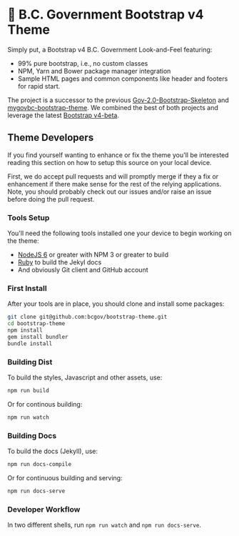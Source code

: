 # 🚀 B.C. Government Bootstrap v4 Theme

Simply put, a Bootstrap v4 B.C. Government Look-and-Feel featuring:
- 99% pure bootstrap, i.e., no custom classes
- NPM, Yarn and Bower package manager integration
- Sample HTML pages and common components like header and footers for rapid start.

The project is a successor to the previous [Gov-2.0-Bootstrap-Skeleton](https://github.com/bcgov/Gov-2.0-Bootstrap-Skeleton) 
and [mygovbc-bootstrap-theme](https://github.com/bcgov/mygovbc-bootstrap-theme).  We combined the best of both projects 
and leverage the latest [Bootstrap v4-beta](http://getbootstrap.com/).

## Theme Developers

If you find yourself wanting to enhance or fix the theme you'll be interested reading this section on how to setup this 
source on your local device.

First, we do accept pull requests and will promptly merge if they a fix or enhancement if there make sense for the rest
of the relying applications.  Note, you should probably check out our issues and/or raise an issue before doing the pull
request.

### Tools Setup

You'll need the following tools installed one your device to begin working on the theme:

- [NodeJS 6](https://nodejs.org/en/) or greater with NPM 3 or greater to build
- [Ruby](https://www.ruby-lang.org/en/downloads/) to build the Jekyl docs
- And obviously Git client and GitHub account

### First Install

After your tools are in place, you should clone and install some packages:

```bash
git clone git@github.com:bcgov/bootstrap-theme.git
cd bootstrap-theme
npm install
gem install bundler
bundle install
```

### Building Dist

To build the styles, Javascript and other assets, use:

```bash
npm run build
```

Or for continous building:

```bash
npm run watch
```

### Building Docs

To build the docs (Jekyll), use:

```bash
npm run docs-compile
``` 

Or for continuous building and serving:

```bash
npm run docs-serve
```

### Developer Workflow

In two different shells, run `npm run watch` and `npm run docs-serve`.

